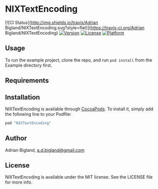 # NIXTextEncoding

[![CI Status](http://img.shields.io/travis/Adrian Bigland/NIXTextEncoding.svg?style=flat)](https://travis-ci.org/Adrian Bigland/NIXTextEncoding)
[![Version](https://img.shields.io/cocoapods/v/NIXTextEncoding.svg?style=flat)](http://cocoapods.org/pods/NIXTextEncoding)
[![License](https://img.shields.io/cocoapods/l/NIXTextEncoding.svg?style=flat)](http://cocoapods.org/pods/NIXTextEncoding)
[![Platform](https://img.shields.io/cocoapods/p/NIXTextEncoding.svg?style=flat)](http://cocoapods.org/pods/NIXTextEncoding)

## Usage

To run the example project, clone the repo, and run `pod install` from the Example directory first.

## Requirements

## Installation

NIXTextEncoding is available through [CocoaPods](http://cocoapods.org). To install
it, simply add the following line to your Podfile:

```ruby
pod "NIXTextEncoding"
```

## Author

Adrian Bigland, a.d.bigland@gmail.com

## License

NIXTextEncoding is available under the MIT license. See the LICENSE file for more info.
